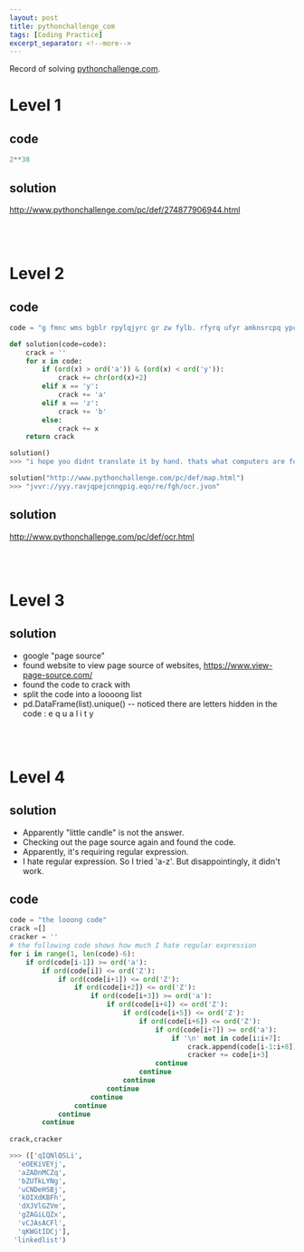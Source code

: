 ```yaml
---
layout: post
title: pythonchallenge_com
tags: [Coding Practice]
excerpt_separator: <!--more-->
---
```

Record of solving [pythonchallenge.com](http://www.pythonchallenge.com/).
<!--more-->

# Level 1

## code
```python
2**38
```
## solution
http://www.pythonchallenge.com/pc/def/274877906944.html

<br/>
<br/>

# Level 2

## code
```python
code = "g fmnc wms bgblr rpylqjyrc gr zw fylb. rfyrq ufyr amknsrcpq ypc dmp. bmgle gr gl zw fylb gq glcddgagclr ylb rfyr'q ufw rfgq rcvr gq qm jmle. sqgle qrpgle.kyicrpylq() gq pcamkkclbcb. lmu ynnjw ml rfc spj."

def solution(code=code):
    crack = ''
    for x in code:
        if (ord(x) > ord('a')) & (ord(x) < ord('y')):
            crack += chr(ord(x)+2)
        elif x == 'y':
            crack += 'a'
        elif x == 'z':
            crack += 'b'
        else:
            crack += x
    return crack

solution()
>>> "i hope you didnt translate it by hand. thats what computers are for. doing it in by hand is inefficient and that's why this text is so long. using string.maketrans() is recommended. now apply on the url."

solution("http://www.pythonchallenge.com/pc/def/map.html")
>>> "jvvr://yyy.ravjqpejcnngpig.eqo/re/fgh/ocr.jvon"
```
## solution
http://www.pythonchallenge.com/pc/def/ocr.html


<br/>
<br/>


# Level 3

## solution  
* google "page source"  
* found website to view page source of websites, https://www.view-page-source.com/
* found the code to crack with
* split the code into a loooong list
* pd.DataFrame(list).unique() -- noticed there are letters hidden in the code : e q u a l i t y

<br/>
<br/>

# Level 4

## solution  
* Apparently "little candle" is not the answer.  
* Checking out the page source again and found the code.  
* Apparently, it's requiring regular expression. 
* I hate regular expression. So I tried 'a-z'. But disappointingly, it didn't work.  

## code  
```python
code = "the looong code"
crack =[]
cracker = ''
# the following code shows how much I hate regular expression
for i in range(1, len(code)-6):
    if ord(code[i-1]) >= ord('a'):
        if ord(code[i]) <= ord('Z'):
            if ord(code[i+1]) <= ord('Z'):
                if ord(code[i+2]) <= ord('Z'):
                    if ord(code[i+3]) >= ord('a'):
                        if ord(code[i+4]) <= ord('Z'):
                            if ord(code[i+5]) <= ord('Z'):
                                if ord(code[i+6]) <= ord('Z'):
                                    if ord(code[i+7]) >= ord('a'):
                                        if '\n' not in code[i:i+7]:
                                            crack.append(code[i-1:i+8])
                                            cracker += code[i+3]
                                    continue
                                continue
                            continue
                        continue
                    continue
                continue
            continue
        continue
        
crack,cracker

>>> (['qIQNlQSLi',
  'eOEKiVEYj',
  'aZADnMCZq',
  'bZUTkLYNg',
  'uCNDeHSBj',
  'kOIXdKBFh',
  'dXJVlGZVm',
  'gZAGiLQZx',
  'vCJAsACFl',
  'qKWGtIDCj'],
 'linkedlist')

```


<br/>
<br/>
